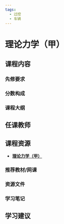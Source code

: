 ```yaml
---
tags:
  - 过控
  - 车辆
---
```


# 理论力学（甲）

## 课程内容

### 先修要求

### 分数构成

### 课程大纲

## 任课教师

## 课程资源

- [**理论力学（甲）**](https://pan.baidu.com/s/15S0dVJwO2rfmE53kNBVinw?pwd=fnw6)

### 推荐教材/网课

### 资源文件

### 学习笔记

## 学习建议



